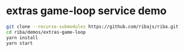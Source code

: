 # extras game-loop service demo

```bash
git clone --recurse-submodules https://github.com/ribajs/riba.git
cd riba/demos/extras-game-loop
yarn install
yarn start
```
